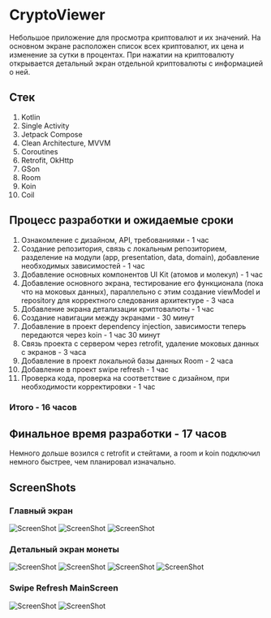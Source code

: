 # CryptoViewer
Небольшое приложение для просмотра криптовалют и их значений.
На основном экране расположен список всех криптовалют, их цена и изменение за сутки в процентах.
При нажатии на криптовалюту открывается детальный экран отдельной криптовалюты с информацией о ней.

## Стек

1) Kotlin
2) Single Activity
3) Jetpack Compose
4) Clean Architecture, MVVM
5) Coroutines
6) Retrofit, OkHttp
7) GSon
8) Room
9) Koin
10) Coil


## Процесс разработки и ожидаемые сроки

1) Ознакомление с дизайном, API, требованиями - 1 час
2) Создание репозитория, связь с локальным репозиторием, разделение на модули (app, presentation, data, domain), добавление необходимых зависимостей - 1 час
3) Добавление основных компонентов UI Kit (атомов и молекул) - 1 час
4) Добавление основного экрана, тестирование его функционала (пока что на моковых данных), параллельно с этим создание viewModel и repository для корректного следования архитектуре - 3 часа
5) Добавление экрана детализации криптовалюты - 1 час
6) Создание навигации между экранами - 30 минут
7) Добавление в проект dependency injection, зависимости теперь передаются через koin - 1 час 30 минут
8) Связь проекта с сервером через retrofit, удаление моковых данных с экранов - 3 часа
9) Добавление в проект локальной базы данных Room - 2 часа
10) Добавление в проект swipe refresh - 1 час
11) Проверка кода, проверка на соответствие с дизайном, при необходимости корректировки - 1 час

### Итого - 16 часов

## Финальное время разработки - 17 часов

Немного дольше возился с retrofit и стейтами, а room и koin подключил немного быстрее, чем планировал изначально.

## ScreenShots 

### Главный экран
![ScreenShot](https://i.postimg.cc/kgtwdMsJ/Loading-Main-Screen.png)
![ScreenShot](https://i.postimg.cc/gk745Lvt/Main-Screen.png)
![ScreenShot](https://i.postimg.cc/wvzw2Kh6/Main-Screen-Error.png)

### Детальный экран монеты
![ScreenShot](https://i.postimg.cc/nV034PMJ/Loading-Detail-Screen.png)
![ScreenShot](https://i.postimg.cc/kG1w7BL4/Detail-Screen1.png)
![ScreenShot](https://i.postimg.cc/j2dZVzgm/Detail-Screen2.png)
![ScreenShot](https://i.postimg.cc/50mnkP38/Detail-Screen-Error.png)

### Swipe Refresh MainScreen
![ScreenShot](https://i.postimg.cc/bNr33922/Refreshing-Main-Screen.png)
![ScreenShot](https://i.postimg.cc/QM16cNK4/Refreshing-Error.png)
